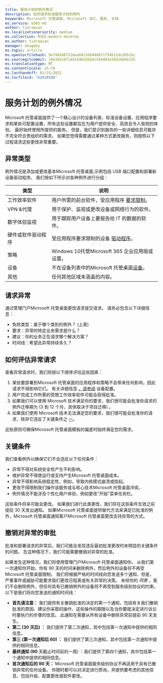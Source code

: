 ```yaml
---
title: 服务计划的例外情况
description: 如何请求标准服务计划的例外
keywords: Microsoft 托管桌面, Microsoft 365, 服务, 文档
ms.service: m365-md
author: tiaraquan
ms.localizationpriority: medium
ms.collection: M365-modern-desktop
ms.author: tiaraquan
manager: dougeby
ms.topic: article
ms.openlocfilehash: 9e796d487510aa68c5db946871754511dcd951bc
ms.sourcegitcommit: 19e16b16f144159b55bb4c544403e3642b69e335
ms.translationtype: MT
ms.contentlocale: zh-CN
ms.lasthandoff: 02/15/2022
ms.locfileid: "62818548"
---
```

# <a name="exceptions-to-the-service-plan"></a>服务计划的例外情况

Microsoft 托管桌面提供了一个精心设计的设备列表、标准设备[](device-policies.md)设置、应用程序要求和某些可配置设置[](../working-with-managed-desktop/config-setting-overview.md)，所有这些设置都旨在为用户提供安全、高效且令人愉悦的体验。 最好始终使用所提供的服务。 但是，我们意识到服务的一些详细信息可能并不完全符合贵组织的需求。 如果您觉得需要通过某种方式更改服务，则按照以下过程请求这些更改非常重要。

## <a name="types-of-exceptions"></a>异常类型

例外情况是添加或更改基本Microsoft 托管桌面;示例包括 USB 端口配置和部署新设备驱动程序。 我们按如下所示对各种例外进行分组：

| 类型 | 说明 |
| ----- | ----- |
| 工作效率软件 |  用户所需的前台软件，受应用程序 [要求限制](mmd-app-requirements.md)。 |
| VPN &代理 |  用于保护、监视或更改设备或网络行为的软件。 |
| 数字体验监视 |  用于跟踪用户设备上要报告给 IT 的数据的软件。 |
| 硬件或软件驱动程序 |   受应用程序要求限制的设备 [驱动程序](mmd-app-requirements.md)。 |
| 策略 | Windows 10托管Microsoft 365 企业应用版或设置。 |
| 设备 | 不在设备列表中的Microsoft 托管桌面[设备](device-list.md)。 |
| 其他 | 任何其他区域未涵盖的内容。 |

## <a name="request-an-exception"></a>请求异常

通过管理门户Microsoft 托管桌面更改请求提交请求。 请务必包含以下详细信息：

- 免除类型：属于哪个类别的例外？  (上表) 
- 要求：异常的特定业务需求是什么？
- 建议：你的业务正在请求哪个解决方案？
- 时间线：希望此异常持续多久？

## <a name="how-we-assess-an-exception-request"></a>如何评估异常请求

查看异常请求时，我们将按以下顺序评估这些因素：

1. 某些要部署到Microsoft 托管桌面的应用程序和策略不会带来任何影响，因此请求不得影响它们。 有关详细信息 [，请参阅](device-policies.md) 设备配置。
2. 用户完成工作所需的受限工作效率软件可能会获得批准。
3. 如果我们可以使用 Microsoft 技术满足你的要求，我们很可能会批准你请求的例外迁移期为 (3 到 12 个月，具体取决于项目迁移) 。
4. 如果我们使用 Microsoft 技术无法满足您的要求，我们很可能会批准你的请求，除非它违反了关键条件之 [一](#key-conditions)。  

这些原则可确保Microsoft 托管桌面模板的偏差时始终满足您的需求。

## <a name="key-conditions"></a>关键条件

我们查看例外以确保它们不会违反以下任何条件：

- 异常不得对系统安全性产生不利影响。
- 维护异常不得使运行或支持产生Microsoft 托管桌面成本。
- 异常不得影响系统稳定性，例如，导致内核模式崩溃或挂起。
- 更改不得限制我们操作该服务或与核心技术Microsoft 托管桌面冲突。
- 例外情况不能涉及个性化用户体验，例如更改"开始"菜单任务栏。

这些条件将来可能会更改。 如果我们进行此类更改，我们将在这些条件生效之前提前 30 天发出通知。  如果Microsoft 托管桌面提供替代方法来满足已批准的例外，Microsoft 托管桌面通知客户Microsoft 托管桌面更改支持异常的方式。

## <a name="revoking-approval-for-an-exception"></a>撤销对异常的审批

批准和部署请求的异常后，我们可能会发现违反最初批准更改时未明显的关键条件的问题。 在这种情况下，我们可能需要撤销对异常的批准。

如果发生这种情况，我们将使用管理门户Microsoft 托管桌面通知你。 从我们第一次通知你开始，你有 90 天的时间来删除例外，然后例外的设备将不再受Microsoft 托管桌面限制。 我们将根据严格的时间线向您发送多个通知，但是，严重事件或威胁可能要求我们更改日程表或有关异常的决策。 未经你的 *同意* ，我们不会删除例外，但任何具有已撤销例外的设备将不再受到服务级别协议的约束。 以下是我们将向您发送的通知时间线：

- **首先请注意：** 我们提供有关撤销批准的决定的第一个通知，包括有关我们撤销批准的原因、建议你采取的操作、这些操作的期限以及当你要就决定进行诉讼时要执行的步骤的信息。 此通知在需要从所有设备中删除异常前提前 90 天发生。
- **第二 (30 天后) ：** 我们提供了第二次通知，其中包括第一次通知中提供的相同信息。
- **第三 (第一次通知后 60) ：** 我们提供了第三次通知，其中包括第一次通知中提供的相同信息。
- **最终通知 (90** 天截止时间前的一周) ：我们提供了第四个通知，其中包括第一个通知中提供的相同信息。
- **首次通知后的 90 天：** Microsoft 托管桌面服务级别协议不再适用于具有已撤销异常的任何设备。 你随时都可以对决定进行质询，并提供要考虑的其他信息，包括升级、配置更改或软件更改。
